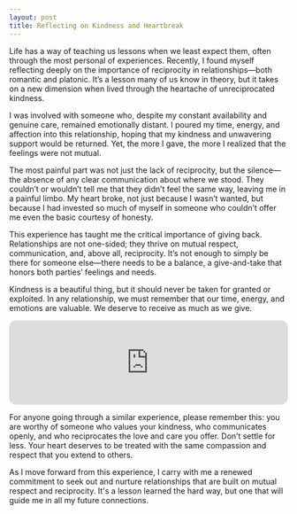 ```yaml
---
layout: post
title: Reflecting on Kindness and Heartbreak
---
```


Life has a way of teaching us lessons when we least expect them, often through the most personal of experiences. Recently, I found myself reflecting deeply on the importance of reciprocity in relationships—both romantic and platonic. It’s a lesson many of us know in theory, but it takes on a new dimension when lived through the heartache of unreciprocated kindness.

I was involved with someone who, despite my constant availability and genuine care, remained emotionally distant. I poured my time, energy, and affection into this relationship, hoping that my kindness and unwavering support would be returned. Yet, the more I gave, the more I realized that the feelings were not mutual.

The most painful part was not just the lack of reciprocity, but the silence—the absence of any clear communication about where we stood. They couldn’t or wouldn’t tell me that they didn’t feel the same way, leaving me in a painful limbo. My heart broke, not just because I wasn’t wanted, but because I had invested so much of myself in someone who couldn’t offer me even the basic courtesy of honesty.

This experience has taught me the critical importance of giving back. Relationships are not one-sided; they thrive on mutual respect, communication, and, above all, reciprocity. It’s not enough to simply be there for someone else—there needs to be a balance, a give-and-take that honors both parties’ feelings and needs.

Kindness is a beautiful thing, but it should never be taken for granted or exploited. In any relationship, we must remember that our time, energy, and emotions are valuable. We deserve to receive as much as we give.

<iframe style="border-radius:12px" src="https://open.spotify.com/embed/track/426fkd1Ld1iaa5OGXH0g5v?utm_source=generator&theme=0" width="100%" height="152" frameBorder="0" allowfullscreen="" allow="autoplay; clipboard-write; encrypted-media; fullscreen; picture-in-picture" loading="lazy"></iframe>

For anyone going through a similar experience, please remember this: you are worthy of someone who values your kindness, who communicates openly, and who reciprocates the love and care you offer. Don’t settle for less. Your heart deserves to be treated with the same compassion and respect that you extend to others.

As I move forward from this experience, I carry with me a renewed commitment to seek out and nurture relationships that are built on mutual respect and reciprocity. It's a lesson learned the hard way, but one that will guide me in all my future connections.
